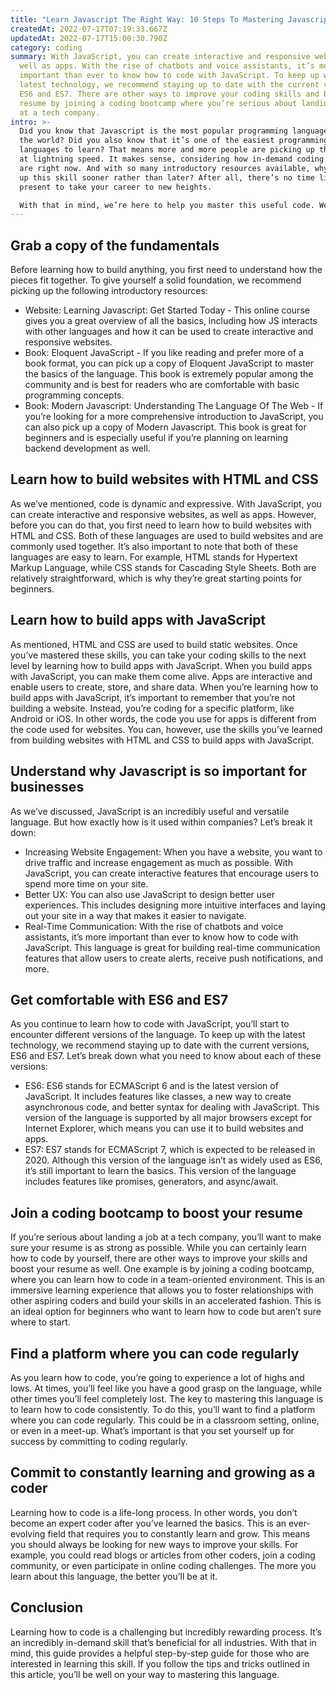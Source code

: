 ```yaml
---
title: "Learn Javascript The Right Way: 10 Steps To Mastering Javascript"
createdAt: 2022-07-17T07:19:33.667Z
updatedAt: 2022-07-17T15:00:30.790Z
category: coding
summary: With JavaScript, you can create interactive and responsive websites, as
  well as apps. With the rise of chatbots and voice assistants, it’s more
  important than ever to know how to code with JavaScript. To keep up with the
  latest technology, we recommend staying up to date with the current versions,
  ES6 and ES7. There are other ways to improve your coding skills and boost your
  resume by joining a coding bootcamp where you’re serious about landing a job
  at a tech company.
intro: >-
  Did you know that Javascript is the most popular programming language in
  the world? Did you also know that it’s one of the easiest programming
  languages to learn? That means more and more people are picking up this skill
  at lightning speed. It makes sense, considering how in-demand coding skills
  are right now. And with so many introductory resources available, why not pick
  up this skill sooner rather than later? After all, there’s no time like the
  present to take your career to new heights. 

  With that in mind, we’re here to help you master this useful code. We understand that everyone comes from different backgrounds, which is why we’ve broken this guide down into easy-to-digest sections. If you’re ready to take your coding skills to the next level, read on for our tips and tricks on how you can learn Javascript.
---
```


## Grab a copy of the fundamentals

Before learning how to build anything, you first need to understand how the pieces fit together. To give yourself a solid foundation, we recommend picking up the following introductory resources:

- Website: Learning Javascript: Get Started Today - This online course gives you a great overview of all the basics, including how JS interacts with other languages and how it can be used to create interactive and responsive websites.
- Book: Eloquent JavaScript - If you like reading and prefer more of a book format, you can pick up a copy of Eloquent JavaScript to master the basics of the language. This book is extremely popular among the community and is best for readers who are comfortable with basic programming concepts.
- Book: Modern Javascript: Understanding The Language Of The Web - If you’re looking for a more comprehensive introduction to JavaScript, you can also pick up a copy of Modern Javascript. This book is great for beginners and is especially useful if you’re planning on learning backend development as well.

## Learn how to build websites with HTML and CSS

As we’ve mentioned, code is dynamic and expressive. With JavaScript, you can create interactive and responsive websites, as well as apps. However, before you can do that, you first need to learn how to build websites with HTML and CSS. Both of these languages are used to build websites and are commonly used together.
It’s also important to note that both of these languages are easy to learn. For example, HTML stands for Hypertext Markup Language, while CSS stands for Cascading Style Sheets. Both are relatively straightforward, which is why they’re great starting points for beginners.

## Learn how to build apps with JavaScript

As mentioned, HTML and CSS are used to build static websites. Once you’ve mastered these skills, you can take your coding skills to the next level by learning how to build apps with JavaScript. When you build apps with JavaScript, you can make them come alive. Apps are interactive and enable users to create, store, and share data.
When you’re learning how to build apps with JavaScript, it’s important to remember that you’re not building a website. Instead, you’re coding for a specific platform, like Android or iOS. In other words, the code you use for apps is different from the code used for websites. You can, however, use the skills you’ve learned from building websites with HTML and CSS to build apps with JavaScript.

## Understand why Javascript is so important for businesses

As we’ve discussed, JavaScript is an incredibly useful and versatile language. But how exactly how is it used within companies? Let’s break it down:

- Increasing Website Engagement: When you have a website, you want to drive traffic and increase engagement as much as possible. With JavaScript, you can create interactive features that encourage users to spend more time on your site.
- Better UX: You can also use JavaScript to design better user experiences. This includes designing more intuitive interfaces and laying out your site in a way that makes it easier to navigate.
- Real-Time Communication: With the rise of chatbots and voice assistants, it’s more important than ever to know how to code with JavaScript. This language is great for building real-time communication features that allow users to create alerts, receive push notifications, and more.

## Get comfortable with ES6 and ES7

As you continue to learn how to code with JavaScript, you’ll start to encounter different versions of the language. To keep up with the latest technology, we recommend staying up to date with the current versions, ES6 and ES7.
Let’s break down what you need to know about each of these versions:

- ES6: ES6 stands for ECMAScript 6 and is the latest version of JavaScript. It includes features like classes, a new way to create asynchronous code, and better syntax for dealing with JavaScript. This version of the language is supported by all major browsers except for Internet Explorer, which means you can use it to build websites and apps.
- ES7: ES7 stands for ECMAScript 7, which is expected to be released in 2020. Although this version of the language isn’t as widely used as ES6, it’s still important to learn the basics. This version of the language includes features like promises, generators, and async/await.

## Join a coding bootcamp to boost your resume

If you’re serious about landing a job at a tech company, you’ll want to make sure your resume is as strong as possible. While you can certainly learn how to code by yourself, there are other ways to improve your skills and boost your resume as well. One example is by joining a coding bootcamp, where you can learn how to code in a team-oriented environment.
This is an immersive learning experience that allows you to foster relationships with other aspiring coders and build your skills in an accelerated fashion. This is an ideal option for beginners who want to learn how to code but aren’t sure where to start.

## Find a platform where you can code regularly

As you learn how to code, you’re going to experience a lot of highs and lows. At times, you’ll feel like you have a good grasp on the language, while other times you’ll feel completely lost. The key to mastering this language is to learn how to code consistently.
To do this, you’ll want to find a platform where you can code regularly. This could be in a classroom setting, online, or even in a meet-up. What’s important is that you set yourself up for success by committing to coding regularly.

## Commit to constantly learning and growing as a coder

Learning how to code is a life-long process. In other words, you don’t become an expert coder after you’ve learned the basics. This is an ever-evolving field that requires you to constantly learn and grow.
This means you should always be looking for new ways to improve your skills. For example, you could read blogs or articles from other coders, join a coding community, or even participate in online coding challenges. The more you learn about this language, the better you’ll be at it.

## Conclusion

Learning how to code is a challenging but incredibly rewarding process. It’s an incredibly in-demand skill that’s beneficial for all industries. With that in mind, this guide provides a helpful step-by-step guide for those who are interested in learning this skill. If you follow the tips and tricks outlined in this article, you’ll be well on your way to mastering this language.
